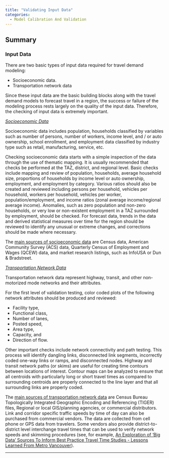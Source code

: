 ```yaml
---
title: "Validating Input Data"
categories:
  - Model Calibration And Validation
---
```


Summary
-------

### Input Data

There are two basic types of input data required for travel demand modeling:

-   Socioeconomic data.
-   Transportation network data

Since these input data are the basic building blocks along with the travel demand models to forecast travel in a region, the success or failure of the modeling process rests largely on the quality of the input data. Therefore, the checking of input data is extremely important.

*[Socioeconomic Data](Spatial_Data#Land_Use.2FDemographic.2FSocio-economic_Data)*

Socioeconomic data includes population, households classified by variables such as number of persons, number of workers, income level, and / or auto ownership, school enrollment, and employment data classified by industry type such as retail, manufacturing, service, etc.

Checking socioeconomic data starts with a simple inspection of the data through the use of thematic mapping. It is usually recommended that checks be performed at the TAZ, district, and regional level. Basic checks include mapping and review of population, households, average household size, proportions of households by income level or auto ownership, employment, and employment by category. Various ratios should also be created and reviewed including persons per household, vehicles per household, workers per household, vehicles per worker, population/employment, and income ratios (zonal average income/regional average income). Anomalies, such as zero population and non-zero households, or very low or non-existent employment in a TAZ surrounded by employment, should be checked. For forecast data, trends in the data and derived statistical measures over time for the region should be reviewed to identify any unusual or extreme changes, and corrections should be made where necessary.

The [main sources of socioeconomic data](Model_Validation_and_Reasonableness_Checking_Model_Inputs#Sources_of_Data) are Census data, American Community Survey (ACS) data, Quarterly Census of Employment and Wages (QCEW) data, and market research listings, such as InfoUSA or Dun & Bradstreet.

*[Transportation Network Data](Transportation_Networks)*

Transportation network data represent highway, transit, and other non-motorized mode networks and their attributes.

For the first level of validation testing, color coded plots of the following network attributes should be produced and reviewed:

-   Facility type,
-   Functional class,
-   Number of lanes,
-   Posted speed,
-   Area type,
-   Capacity, and
-   Direction of flow.

Other important checks include network connectivity and path testing. This process will identify dangling links, disconnected link segments, incorrectly coded one-way links or ramps, and disconnected nodes. Highway and transit network paths (or skims) are useful for creating time contours between locations of interest. Contour maps can be analyzed to ensure that all centroids with particularly long or short travel times as compared to surrounding centroids are properly connected to the line layer and that all surrounding links are properly coded.

The [main sources of transportation network data](Transportation_Networks) are Census Bureau Topologically Integrated Geographic Encoding and Referencing (TIGER) files, Regional or local GIS/planning agencies, or commercial distributors. Link and corridor specific traffic speeds by time of day can also be purchased from commercial vendors. The data are collected from cell phone or GPS data from travelers. Some vendors also provide district-to-district level interchange travel times that can be used to verify network speeds and skimming procedures (see, for example, [An Exploration of ‘Big Data’ Sources To Inform Best Practice Travel Time Studies - Lessons Learned From Metro Vancouver](https://www.trbappcon.org/oldsite/2017conf/PresentationDetails1cfe.html?abstractid=300)).

------------------------------------------------------------------------

